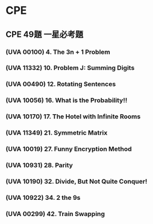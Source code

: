 # CPE
## CPE 49題 一星必考題
### (UVA 00100) 4.  The 3n + 1 Problem
### (UVA 11332) 10. Problem J: Summing Digits 
### (UVA 00490) 12. Rotating Sentences 
### (UVA 10056) 16. What is the Probability!!
### (UVA 10170) 17. The Hotel with Infinite Rooms 
### (UVA 11349) 21. Symmetric Matrix 
### (UVA 10019) 27. Funny Encryption Method 
### (UVA 10931) 28. Parity
### (UVA 10190) 32. Divide, But Not Quite Conquer! 
### (UVA 10922) 34. 2 the 9s 
### (UVA 00299) 42. Train Swapping 
